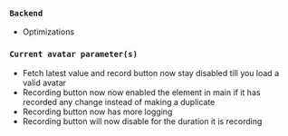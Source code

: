 ### `Backend`
* Optimizations

### `Current avatar parameter(s)`
* Fetch latest value and record button now stay disabled till you load a valid avatar
* Recording button now now enabled the element in main if it has recorded any change instead of making a duplicate
* Recording button now has more logging
* Recording button will now disable for the duration it is recording
